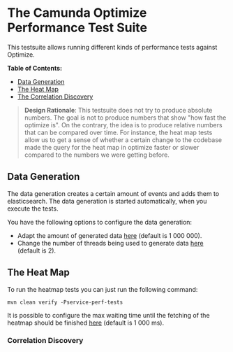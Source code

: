 # The Camunda Optimize Performance Test Suite

This testsuite allows running different kinds of performance tests against Optimize.

**Table of Contents:**

* [Data Generation](#data-generation)
* [The Heat Map](#the-heat-map)
* [The Correlation Discovery](#correlation-discovery)

> **Design Rationale**: This testsuite does not try to produce absolute numbers. The goal is not to produce numbers that show "how fast the optimize is". On the contrary, the idea is to produce relative numbers that can be compared over time. For instance, the heat map tests allow us to get a sense of whether a certain change to the codebase made the query for the heat map in optimize faster or slower compared to the numbers we were getting before.

## Data Generation

The data generation creates a certain amount of events and adds them to elasticsearch. The data generation is started automatically, when you execute the tests. 

You have the following options to configure the data generation:

* Adapt the amount of generated data [here](https://github.com/camunda/camunda-optimize/blob/master/qa/performance-tests/pom.xml#L126) (default is 1 000 000).
* Change the number of threads being used to generate data [here](https://github.com/camunda/camunda-optimize/blob/master/qa/performance-tests/pom.xml#L125) (default is 2).

## The Heat Map

To run the heatmap tests you can just run the following command:

```
mvn clean verify -Pservice-perf-tests
```

It is possible to configure the max waiting time until the fetching of the heatmap should be finished [here](https://github.com/camunda/camunda-optimize/blob/master/qa/performance-tests/pom.xml#L124) (default is 1 000 ms).

### Correlation Discovery

